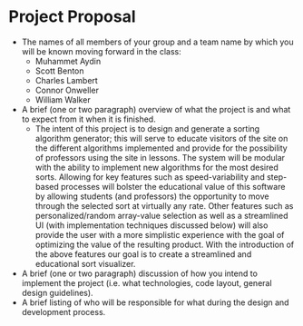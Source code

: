 # Project Proposal

- The names of all members of your group and a team name by which you will be known moving forward in the class:
  - Muhammet Aydin
  - Scott Benton
  - Charles Lambert
  - Connor Onweller
  - William Walker
- A brief (one or two paragraph) overview of what the project is and what to expect from it when it is finished.
  - The intent of this project is to design and generate a sorting algorithm generator; this will serve to educate visitors of the site on the different algorithms implemented and provide for the possibility of professors using the site in lessons.  The system will be modular with the ability to implement new algorithms for the most desired sorts.  Allowing for key features such as speed-variability and step-based processes will bolster the educational value of this software by allowing students (and professors) the opportunity to move through the selected sort at virtually any rate.  Other features such as personalized/random array-value selection as well as a streamlined UI (with implementation techniques discussed below) will also provide the user with a more simplistic experience with the goal of optimizing the value of the resulting product.  With the introduction of the above features our goal is to create a streamlined and educational sort visualizer.
- A brief (one or two paragraph) discussion of how you intend to implement the project (i.e. what technologies, code layout, general design guidelines). 
- A brief listing of who will be responsible for what during the design and development process.
